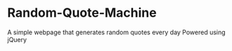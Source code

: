# Random-Quote-Machine
A simple webpage that generates random quotes every day
Powered using jQuery
